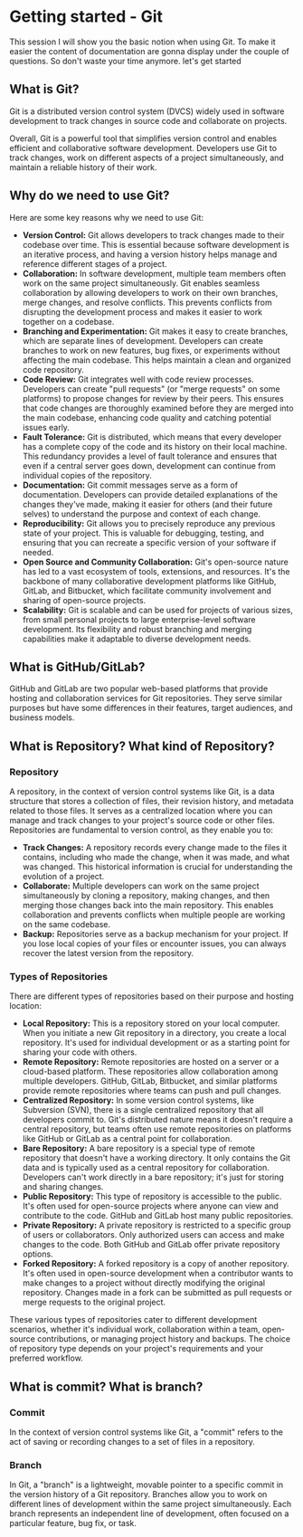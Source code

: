 # Getting started - Git


This session I will show you the basic notion when using Git. To make it
easier the content of documentation are gonna display under the couple
of questions. So don\'t waste your time anymore. let\'s get started

## What is Git?

Git is a distributed version control system (DVCS) widely used in
software development to track changes in source code and collaborate on
projects.

Overall, Git is a powerful tool that simplifies version control and
enables efficient and collaborative software development. Developers use
Git to track changes, work on different aspects of a project
simultaneously, and maintain a reliable history of their work.

## Why do we need to use Git?

Here are some key reasons why we need to use Git:

-   **Version Control:** Git allows developers to track changes made to
    their codebase over time. This is essential because software
    development is an iterative process, and having a version history
    helps manage and reference different stages of a project.
-   **Collaboration:** In software development, multiple team members
    often work on the same project simultaneously. Git enables seamless
    collaboration by allowing developers to work on their own branches,
    merge changes, and resolve conflicts. This prevents conflicts from
    disrupting the development process and makes it easier to work
    together on a codebase.
-   **Branching and Experimentation:** Git makes it easy to create
    branches, which are separate lines of development. Developers can
    create branches to work on new features, bug fixes, or experiments
    without affecting the main codebase. This helps maintain a clean and
    organized code repository.
-   **Code Review:** Git integrates well with code review processes.
    Developers can create \"pull requests\" (or \"merge requests\" on
    some platforms) to propose changes for review by their peers. This
    ensures that code changes are thoroughly examined before they are
    merged into the main codebase, enhancing code quality and catching
    potential issues early.
-   **Fault Tolerance:** Git is distributed, which means that every
    developer has a complete copy of the code and its history on their
    local machine. This redundancy provides a level of fault tolerance
    and ensures that even if a central server goes down, development can
    continue from individual copies of the repository.
-   **Documentation:** Git commit messages serve as a form of
    documentation. Developers can provide detailed explanations of the
    changes they\'ve made, making it easier for others (and their future
    selves) to understand the purpose and context of each change.
-   **Reproducibility:** Git allows you to precisely reproduce any
    previous state of your project. This is valuable for debugging,
    testing, and ensuring that you can recreate a specific version of
    your software if needed.
-   **Open Source and Community Collaboration:** Git\'s open-source
    nature has led to a vast ecosystem of tools, extensions, and
    resources. It\'s the backbone of many collaborative development
    platforms like GitHub, GitLab, and Bitbucket, which facilitate
    community involvement and sharing of open-source projects.
-   **Scalability:** Git is scalable and can be used for projects of
    various sizes, from small personal projects to large
    enterprise-level software development. Its flexibility and robust
    branching and merging capabilities make it adaptable to diverse
    development needs.

## What is GitHub/GitLab?

GitHub and GitLab are two popular web-based platforms that provide
hosting and collaboration services for Git repositories. They serve
similar purposes but have some differences in their features, target
audiences, and business models.

## What is Repository? What kind of Repository?

### Repository

A repository, in the context of version control systems like Git, is a
data structure that stores a collection of files, their revision
history, and metadata related to those files. It serves as a centralized
location where you can manage and track changes to your project\'s
source code or other files. Repositories are fundamental to version
control, as they enable you to:

-   **Track Changes:** A repository records every change made to the
    files it contains, including who made the change, when it was made,
    and what was changed. This historical information is crucial for
    understanding the evolution of a project.
-   **Collaborate:** Multiple developers can work on the same project
    simultaneously by cloning a repository, making changes, and then
    merging those changes back into the main repository. This enables
    collaboration and prevents conflicts when multiple people are
    working on the same codebase.
-   **Backup:** Repositories serve as a backup mechanism for your
    project. If you lose local copies of your files or encounter issues,
    you can always recover the latest version from the repository.

### Types of Repositories

There are different types of repositories based on their purpose and
hosting location:

-   **Local Repository:** This is a repository stored on your local
    computer. When you initiate a new Git repository in a directory, you
    create a local repository. It\'s used for individual development or
    as a starting point for sharing your code with others.
-   **Remote Repository:** Remote repositories are hosted on a server or
    a cloud-based platform. These repositories allow collaboration among
    multiple developers. GitHub, GitLab, Bitbucket, and similar
    platforms provide remote repositories where teams can push and pull
    changes.
-   **Centralized Repository:** In some version control systems, like
    Subversion (SVN), there is a single centralized repository that all
    developers commit to. Git\'s distributed nature means it doesn\'t
    require a central repository, but teams often use remote
    repositories on platforms like GitHub or GitLab as a central point
    for collaboration.
-   **Bare Repository:** A bare repository is a special type of remote
    repository that doesn\'t have a working directory. It only contains
    the Git data and is typically used as a central repository for
    collaboration. Developers can\'t work directly in a bare repository;
    it\'s just for storing and sharing changes.
-   **Public Repository:** This type of repository is accessible to the
    public. It\'s often used for open-source projects where anyone can
    view and contribute to the code. GitHub and GitLab host many public
    repositories.
-   **Private Repository:** A private repository is restricted to a
    specific group of users or collaborators. Only authorized users can
    access and make changes to the code. Both GitHub and GitLab offer
    private repository options.
-   **Forked Repository:** A forked repository is a copy of another
    repository. It\'s often used in open-source development when a
    contributor wants to make changes to a project without directly
    modifying the original repository. Changes made in a fork can be
    submitted as pull requests or merge requests to the original
    project.

These various types of repositories cater to different development
scenarios, whether it\'s individual work, collaboration within a team,
open-source contributions, or managing project history and backups. The
choice of repository type depends on your project\'s requirements and
your preferred workflow.

## What is commit? What is branch?

### Commit

In the context of version control systems like Git, a \"commit\" refers
to the act of saving or recording changes to a set of files in a
repository.

### Branch

In Git, a \"branch\" is a lightweight, movable pointer to a specific
commit in the version history of a Git repository. Branches allow you to
work on different lines of development within the same project
simultaneously. Each branch represents an independent line of
development, often focused on a particular feature, bug fix, or task.